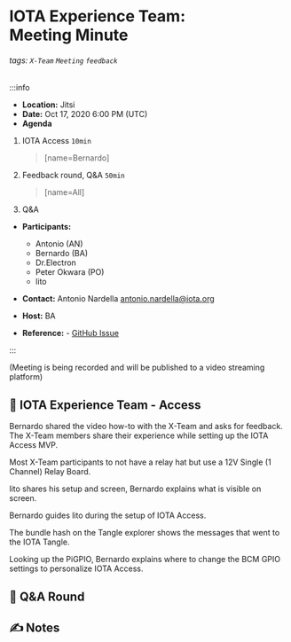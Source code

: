 IOTA Experience Team:  
Meeting Minute
===

###### tags: `X-Team` `Meeting` `feedback`

:::info
- **Location:** Jitsi
- **Date:** Oct 17, 2020 6:00 PM (UTC)
- **Agenda**
1. IOTA Access `10min`
   > [name=Bernardo]
3. Feedback round, Q&A `50min`
   > [name=All]
4. Q&A
- **Participants:**
    - Antonio (AN)
    - Bernardo (BA)
    - Dr.Electron
    - Peter Okwara (PO)
    - lito

- **Contact:** Antonio Nardella <antonio.nardella@iota.org>
- **Host:** BA
- **Reference:** - [GitHub Issue](https://github.com/iota-community/IOTA-eXperience-Team/issues/10)

:::

(Meeting is being recorded and will be published to a video streaming platform)


:dart: IOTA Experience Team - Access
---

Bernardo shared the video how-to with the X-Team and asks for feedback.
The X-Team members share their experience while setting up the IOTA Access MVP.

Most X-Team participants to not have a relay hat but use a 12V Single (1 Channel) Relay Board.

lito shares his setup and screen, Bernardo explains what is visible on screen.

Bernardo guides lito during the setup of IOTA Access.

The bundle hash on the Tangle explorer shows the messages that went to the IOTA Tangle.

Looking up the PiGPIO, Bernardo explains where to change the BCM GPIO settings to personalize IOTA Access.


:busts_in_silhouette: Q&A Round
---


:writing_hand: Notes
---
<!-- Other important details discussed during the meeting can be entered here. -->
